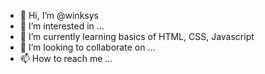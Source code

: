- 👋 Hi, I’m @winksys
- 👀 I’m interested in ...
- 🌱 I’m currently learning basics of HTML, CSS, Javascript
- 💞️ I’m looking to collaborate on ...
- 📫 How to reach me ...

<!---
winksys/winksys is a ✨ special ✨ repository because its `README.md` (this file) appears on your GitHub profile.
You can click the Preview link to take a look at your changes.
--->
